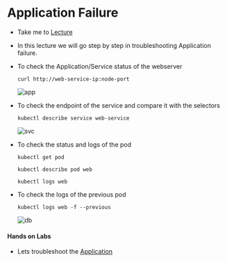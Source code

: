 # Application Failure
  
  - Take me to [Lecture](https://kodekloud.com/topic/application-failure/)

  - In this lecture we will go step by step in troubleshooting Application failure.

  - To check the Application/Service status of the webserver

    ```
    curl http://web-service-ip:node-port
    ```

    ![app](app_CKA.PNG)

  - To check the endpoint of the service and compare it with the selectors

    ```
    kubectl describe service web-service
    ```   

    ![svc](svc_CKA.PNG)


  - To check the status and logs of the pod

    ```
    kubectl get pod
    ```

    ```
    kubectl describe pod web
    ```

    ```
    kubectl logs web
    ```

  - To check the logs of the previous pod

    ```
    kubectl logs web -f --previous
    ```
    
    ![db](db_CKA.PNG)


  #### Hands on Labs

  - Lets troubleshoot the [Application](https://kodekloud.com/topic/practice-test-application-failure/)